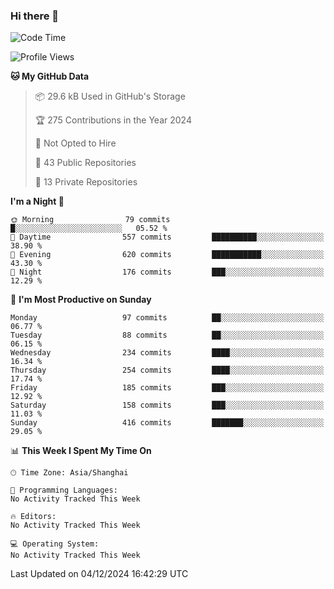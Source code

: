 ### Hi there 👋

<!--
**robinWongM/robinWongM** is a ✨ _special_ ✨ repository because its `README.md` (this file) appears on your GitHub profile.

Here are some ideas to get you started:

- 🔭 I’m currently working on ...
- 🌱 I’m currently learning ...
- 👯 I’m looking to collaborate on ...
- 🤔 I’m looking for help with ...
- 💬 Ask me about ...
- 📫 How to reach me: ...
- 😄 Pronouns: ...
- ⚡ Fun fact: ...
-->

<!--START_SECTION:waka-->
![Code Time](http://img.shields.io/badge/Code%20Time-266%20hrs%2026%20mins-blue)

![Profile Views](http://img.shields.io/badge/Profile%20Views-1-blue)

**🐱 My GitHub Data** 

> 📦 29.6 kB Used in GitHub's Storage 
 > 
> 🏆 275 Contributions in the Year 2024
 > 
> 🚫 Not Opted to Hire
 > 
> 📜 43 Public Repositories 
 > 
> 🔑 13 Private Repositories 
 > 
**I'm a Night 🦉** 

```text
🌞 Morning                79 commits          █░░░░░░░░░░░░░░░░░░░░░░░░   05.52 % 
🌆 Daytime                557 commits         ██████████░░░░░░░░░░░░░░░   38.90 % 
🌃 Evening                620 commits         ███████████░░░░░░░░░░░░░░   43.30 % 
🌙 Night                  176 commits         ███░░░░░░░░░░░░░░░░░░░░░░   12.29 % 
```
📅 **I'm Most Productive on Sunday** 

```text
Monday                   97 commits          ██░░░░░░░░░░░░░░░░░░░░░░░   06.77 % 
Tuesday                  88 commits          ██░░░░░░░░░░░░░░░░░░░░░░░   06.15 % 
Wednesday                234 commits         ████░░░░░░░░░░░░░░░░░░░░░   16.34 % 
Thursday                 254 commits         ████░░░░░░░░░░░░░░░░░░░░░   17.74 % 
Friday                   185 commits         ███░░░░░░░░░░░░░░░░░░░░░░   12.92 % 
Saturday                 158 commits         ███░░░░░░░░░░░░░░░░░░░░░░   11.03 % 
Sunday                   416 commits         ███████░░░░░░░░░░░░░░░░░░   29.05 % 
```


📊 **This Week I Spent My Time On** 

```text
🕑︎ Time Zone: Asia/Shanghai

💬 Programming Languages: 
No Activity Tracked This Week

🔥 Editors: 
No Activity Tracked This Week

💻 Operating System: 
No Activity Tracked This Week
```


 Last Updated on 04/12/2024 16:42:29 UTC
<!--END_SECTION:waka-->
